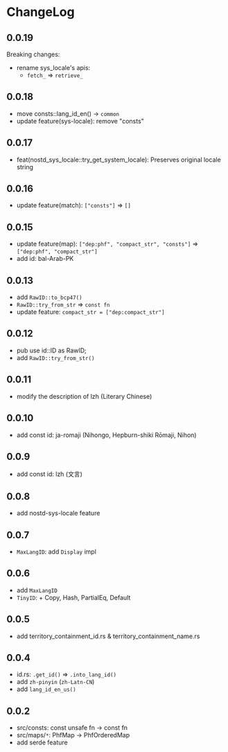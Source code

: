 # ChangeLog

## 0.0.19

Breaking changes:

- rename sys_locale's apis:
  - `fetch_` => `retrieve_`

## 0.0.18

- move consts::lang_id_en() -> `common`
- update feature(sys-locale): remove "consts"

## 0.0.17

- feat(nostd_sys_locale::try_get_system_locale): Preserves original locale string

## 0.0.16

- update feature(match): `["consts"]` => `[]`

## 0.0.15

- update feature(map): `["dep:phf", "compact_str", "consts"]` => `["dep:phf", "compact_str"]`
- add id: bal-Arab-PK

## 0.0.13

- add `RawID::to_bcp47()`
- `RawID::try_from_str` => `const fn`
- update feature: `compact_str = ["dep:compact_str"]`

## 0.0.12

- pub use id::ID as RawID;
- add `RawID::try_from_str()`

## 0.0.11

- modify the description of lzh (Literary Chinese)

## 0.0.10

- add const id: ja-romaji (Nihongo, Hepburn-shiki Rōmaji, Nihon)

## 0.0.9

- add const id: lzh (文言)

## 0.0.8

- add nostd-sys-locale feature

## 0.0.7

- `MaxLangID`: add `Display` impl

## 0.0.6

- add `MaxLangID`
- `TinyID`: + Copy, Hash, PartialEq, Default

## 0.0.5

- add territory_containment_id.rs & territory_containment_name.rs

## 0.0.4

- id.rs: `.get_id()` => `.into_lang_id()`
- add `zh-pinyin` (`zh-Latn-CN`)
- add `lang_id_en_us()`

## 0.0.2

- src/consts: const unsafe fn -> const fn
- src/maps/`*`: PhfMap -> PhfOrderedMap
- add serde feature
